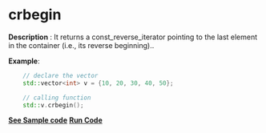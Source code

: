 # crbegin

**Description** : It returns a const_reverse_iterator pointing to the last element in the container (i.e., its reverse beginning)..

**Example**:
```cpp
    // declare the vector
    std::vector<int> v = {10, 20, 30, 40, 50}; 

    // calling function
    std::v.crbegin();


```
**[See Sample code](../snippets/vector/crbegin.cpp)**
**[Run Code](https://rextester.com/BBCF52794)**
